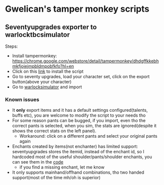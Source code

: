 # Gwelican's tamper monkey scripts

## Seventyupgrades exporter to warlocktbcsimulator

Steps:
* Install tampermonkey: https://chrome.google.com/webstore/detail/tampermonkey/dhdgffkkebhmkfjojejmpbldmpobfkfo?hl=en
* Click on this [link](https://github.com/gwelican/monkey_script/raw/main/seventyupgrades.prod.user.js) to install the script
* Go to seventy upgrades, load your character set, click on the export button(above your character)
* Go to [warlocksimulator](https://kristoferhh.github.io/WarlockSimulatorTBC/) and import

### Known issues
* It **only** export items and it has a default settings configured(talents, buffs etc), you are welcome to modify the script to your needs tho
* For some reason pants can be bugged, if you import, even tho the correct pants is selected, when you sim, the stats are ignored(despite it shows the correct stats on the left panel). 
  * Workaround: click on a different pants and select your original pants again
* Enchants created by items(not enchanter) has limited support: seventyupgrades stores the itemid, instead of the enchant id, so I hardcoded most of the useful shoulder/pants/shoulder enchants, you can see them in the [code](https://github.com/gwelican/monkey_script/blob/main/seventyupgrades.prod.user.js#L31)
  * if you find a missing enchant, let me know
* It only supports mainhand/offhand combinations, tho two handed support(most of the time mh/oh is superior)
